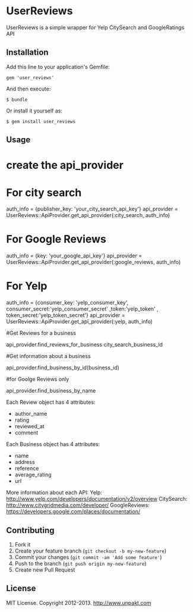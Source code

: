 # UserReviews

UserReviews is a simple wrapper for Yelp CitySearch and GoogleRatings API

## Installation

Add this line to your application's Gemfile:

    gem 'user_reviews'

And then execute:

    $ bundle

Or install it yourself as:

    $ gem install user_reviews

## Usage


  # create the api_provider
  # For city search

  auth_info = {publisher_key: 'your_city_search_api_key'}
  api_provider = UserReviews::ApiProvider.get_api_provider(:city_search, auth_info)

  # For Google Reviews

  auth_info = {key: 'your_google_api_key'}
  api_provider = UserReviews::ApiProvider.get_api_provider(:google_reviews, auth_info)

  # For Yelp

  auth_info = {consumer_key: 'yelp_consumer_key', consumer_secret:'yelp_consumer_secret' ,token:'yelp_token' , token_secret:'yelp_token_secret'}
  api_provider = UserReviews::ApiProvider.get_api_provider(:yelp, auth_info)

  #Get Reviews for a business

  api_provider.find_reviews_for_business city_search_business_id

  #Get information about a business

  api_provider.find_business_by_id(business_id)

  #for Goolge Reviews only

  api_provider.find_business_by_name


Each Review object has 4 attributes:
* author_name
* rating
* reviewed_at
* comment

Each Business object has 4 attributes:
* name
* address
* reference
* average_rating
* url




More information about each API:
Yelp: http://www.yelp.com/developers/documentation/v2/overview
CitySearch: http://www.citygridmedia.com/developer/
GoogleReviews: https://developers.google.com/places/documentation/


## Contributing

1. Fork it
2. Create your feature branch (`git checkout -b my-new-feature`)
3. Commit your changes (`git commit -am 'Add some feature'`)
4. Push to the branch (`git push origin my-new-feature`)
5. Create new Pull Request

## License

MIT License. Copyright 2012-2013. http://www.unpakt.com

